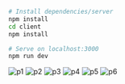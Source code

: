 ```bash
# Install dependencies/server 
npm install
cd client
npm install

# Serve on localhost:3000
npm run dev
```
![p1](https://user-images.githubusercontent.com/77531811/142199253-e735a5ca-9c1a-4d37-8b87-29378c79810b.png)
![p2](https://user-images.githubusercontent.com/77531811/142199261-48f3ed04-5986-44d0-a845-04d5a005eb34.png)
![p3](https://user-images.githubusercontent.com/77531811/142199269-b48aee16-0286-485c-8db9-08f9cf008c4f.png)
![p4](https://user-images.githubusercontent.com/77531811/142199273-ec17f2bc-65c6-45a1-8719-307ab55dd5d1.png)
![p5](https://user-images.githubusercontent.com/77531811/142199278-7fc26bf9-9ed9-4210-b2e4-dbec79b3841b.png)
![p6](https://user-images.githubusercontent.com/77531811/142199282-5c46a84b-2389-4b64-a621-84ac7b138677.png)
